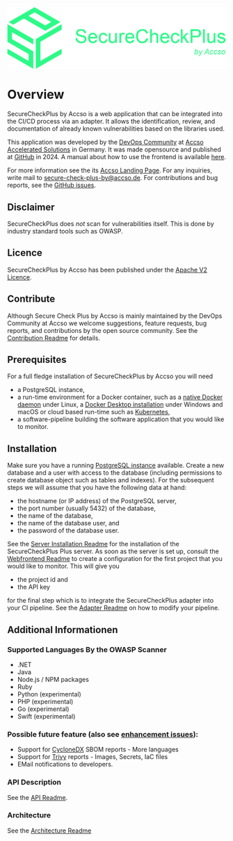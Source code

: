 <div align="center">
    <img src="backend/assets/images/SecureCheckPlusLogoHorizontal.png">
</div>

# Overview

SecureCheckPlus by Accso is a web application that can be integrated into the CI/CD process via an adapter.
It allows the identification, review, and documentation of already known vulnerabilities based on the libraries used.

This application was developed by the
<A TARGET="_blank" HREF="https://accso.de/communities/devops-community">DevOps Community</A> at
<A TARGET="_blank" HREF="https://accso.com/">Accso Accelerated Solutions</A> in Germany.
It was made opensource and published at
<A TARGET="_blank" HREF="https://github.com/accso/SecureCheckPlus">GitHub</A> in 2024.
A manual about how to use the frontend is available
<A TARGET="_blank" HREF="https://github.com/accso/SecureCheckPlus/blob/main/README-FRONTEND.md">here</A>.

For more information see the its 
<A TARGET="_blank" HREF="https://accso.com/securecheckplus">Accso Landing Page</A>.
For any inquiries, write mail to
<A HREF="mailto:secure-check-plus-by@accso.de">secure-check-plus-by@accso.de</A>. For contributions and bug
reports, see the <A TARGET="_blank" HREF="https://github.com/accso/SecureCheckPlus/issues">GitHub issues</A>.


## Disclaimer

SecureCheckPlus does _not_ scan for vulnerabilities itself. This is done by industry standard tools such as OWASP.

## Licence

SecureCheckPlus by Accso has been published under the [Apache V2 Licence](LICENCE.md).

## Contribute

Although Secure Check Plus by Accso is mainly maintained by the DevOps Community at Accso we welcome suggestions,
feature requests, bug reports, and contributions by the open source community. 
See the [Contribution Readme](CONTRIBUTE.md) for details.

## Prerequisites

For a full fledge installation of SecureCheckPlus by Accso you will need

* a PostgreSQL instance,
* a run-time environment for a Docker container, such as a 
  [native Docker daemon](https://docs.docker.com/get-started/get-docker/) under Linux, 
  a [Docker Desktop installation](https://www.docker.com/products/docker-desktop/) under Windows and macOS or 
  cloud based run-time such as [Kubernetes](https://kubernetes.io/), 
* a software-pipeline building the software application that you would like to monitor.   

## Installation

Make sure you have a running [PostgreSQL instance](https://www.postgresql.org/) available. Create a new database and 
a user with access to the database (including permissions to create database object such as tables and indexes). 
For the subsequent steps we will assume that you have the following data at hand:

* the hostname (or IP address) of the PostgreSQL server,
* the port number (usually 5432) of the database,
* the name of the database,
* the name of the database user, and
* the password of the database user.

See the [Server Installation Readme](README-INSTALLATION.md) for the installation of the SecureCheckPlus Plus server. 
As soon as the server is set up, consult the [Webfrontend Readme](README-FRONTEND.md) to create a configuration for 
the first project that you would like to monitor. This will give you 

* the project id and 
* the API key 

for the final step which is to integrate the SecureCheckPlus adapter into your CI pipeline. See the 
[Adapter Readme](README-ADAPTER.md) on how to modify your pipeline.


## Additional Informationen

### Supported Languages By the OWASP Scanner 

- .NET
- Java
- Node.js / NPM packages
- Ruby
- Python (experimental)
- PHP (experimental)
- Go (experimental)
- Swift (experimental)

### Possible future feature (also see [enhancement issues](https://github.com/accso/SecureCheckPlus/issues?q=is%3Aopen+is%3Aissue+label%3Aenhancement)):
- Support for [CycloneDX](https://cyclonedx.org/tool-center/) SBOM reports - More languages
- Support for [Trivy](https://github.com/aquasecurity/trivy) reports - Images, Secrets, IaC files
- EMail notifications to developers.

### API Description

See the [API Readme](API.md).

### Architecture

See the [Architecture Readme](ARCHITECTURE.md)
